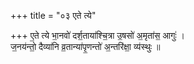 +++
title = "०३ एते त्ये"

+++
ए॒ते त्ये भा॒नवो॑ दर्श॒ताया॑श्चि॒त्रा उ॒षसो॑ अ॒मृता॑स॒ आगुः॑ ।  
ज॒नय॑न्तो॒ दैव्या॑नि व्र॒तान्या॑पृ॒णन्तो॑ अ॒न्तरि॑क्षा॒ व्य॑स्थुः ॥